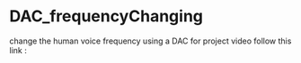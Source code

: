 # DAC_frequencyChanging
change the human voice frequency using a DAC
for project video follow this link :
